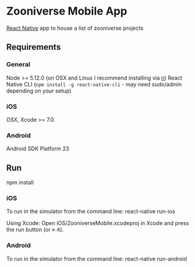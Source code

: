 # Zooniverse Mobile App
[React Native](https://facebook.github.io/react-native/) app to house a list of zooniverse projects

## Requirements
### General
Node >= 5.12.0 (on OSX and Linux I recommend installing via [n](https://github.com/tj/n))
React Native CLI (`npm install -g react-native-cli` - may need sudo/admin depending on your setup)

### iOS
OSX, Xcode >= 7.0.

### Android
Android SDK Platform 23

## Run
npm install

### iOS
To run in the simulator from the command line:
react-native run-ios

Using Xcode:
Open iOS/ZooniverseMobile.xcodeproj in Xcode and press the run button (or `⌘-R`).

### Android
To run in the simulator from the command line:
react-native run-android
